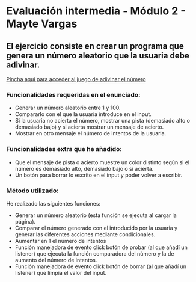 
# Evaluación intermedia - Módulo 2 - Mayte Vargas

## El ejercicio consiste en crear un programa que genera un número aleatorio que la usuaria debe adivinar.

[Pincha aquí para acceder al juego de adivinar el número](http://beta.adalab.es/modulo-2-evaluacion-intermedia-MayVargasF/)

### Funcionalidades requeridas en el enunciado:

- Generar un número aleatorio entre 1 y 100.
- Compararlo con el que la usuaria introduce en el input.
- Si la usuaria no acierta el número, mostrar una pista (demasiado alto o demasiado bajo) y si acierta mostrar un mensaje de acierto.
- Mostrar en otro mensaje el número de intentos de la usuaria.


### Funcionalidades extra que he añadido:

- Que el mensaje de pista o acierto muestre un color distinto según si el número es demasiado alto, demasiado bajo o si acierta.
- Un botón para borrar lo escrito en el input y poder volver a escribir.

### Método utilizado:

He realizado las siguientes funciones:

- Generar un número aleatorio (esta función se ejecuta al cargar la página).
- Comparar el número generado con el introducido por la usuaria y generar las diferentes acciones mediante condicionales.
- Aumentar en 1 el número de intentos
- Función manejadora de evento click botón de probar (al que añadí un listener) que ejecuta la función comparadora del número y la de aumento del número de intentos.
- Función manejadora de evento click botón de borrar (al que añadí un listener) que limpia el valor del input.

